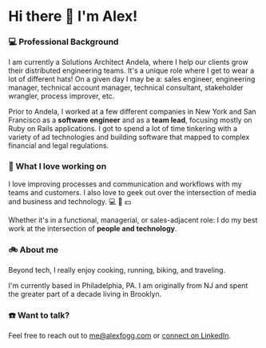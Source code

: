 # Hi there 👋 I'm Alex!

### :computer: Professional Background
I am currently a Solutions Architect Andela, where I help our clients grow their distributed engineering teams. It's a unique role where I get to wear a lot of different hats! On a given day I may be a: sales engineer, engineering manager, technical account manager, technical consultant, stakeholder wrangler, process improver, etc.

Prior to Andela, I worked at a few different companies in New York and San Francisco as a **software engineer** and as a **team lead**, focusing mostly on Ruby on Rails applications. I got to spend a lot of time tinkering with a variety of ad technologies and building software that mapped to complex financial and legal regulations.

### :blue_heart: What I love working on
I love improving processes and communication and workflows with my teams and customers. I also love to geek out over the intersection of media and business and technology. :computer: :iphone: :dollar:

Whether it's in a functional, managerial, or sales-adjacent role: I do my best work at the intersection of **people and technology**.

### :bike:  About me
Beyond tech, I really enjoy cooking, running, biking, and traveling.

I'm currently based in Philadelphia, PA. I am originally from NJ and spent the greater part of a decade living in Brooklyn.

### :phone: Want to talk?

Feel free to reach out to <me@alexfogg.com> or [connect on LinkedIn](https://www.linkedin.com/in/alexfogg/).
